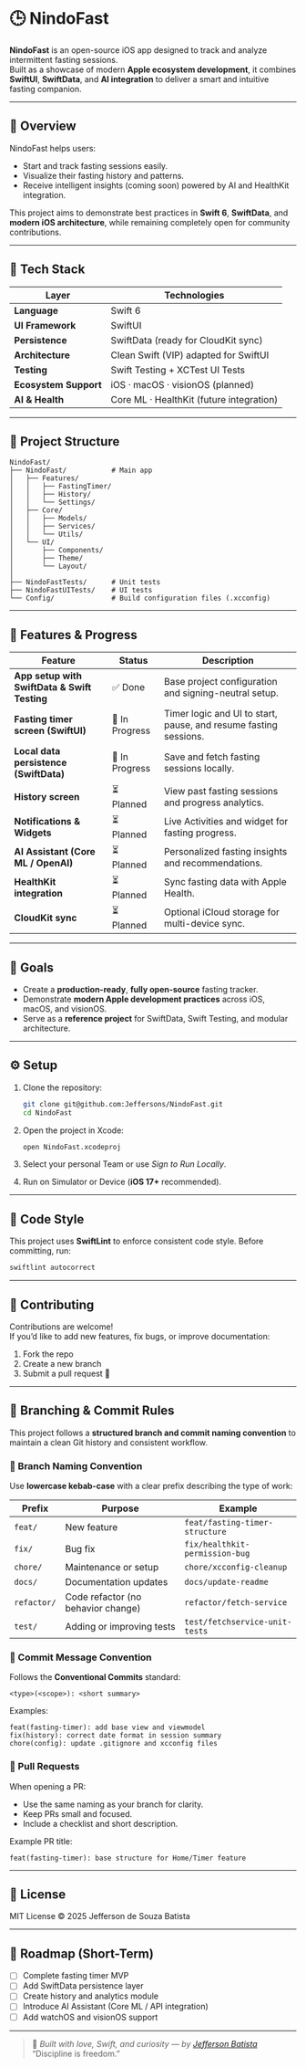 # 🕒 NindoFast

**NindoFast** is an open-source iOS app designed to track and analyze intermittent fasting sessions.  
Built as a showcase of modern **Apple ecosystem development**, it combines **SwiftUI**, **SwiftData**, and **AI integration** to deliver a smart and intuitive fasting companion.

---

## 🚀 Overview

NindoFast helps users:
- Start and track fasting sessions easily.  
- Visualize their fasting history and patterns.  
- Receive intelligent insights (coming soon) powered by AI and HealthKit integration.  

This project aims to demonstrate best practices in **Swift 6**, **SwiftData**, and **modern iOS architecture**, while remaining completely open for community contributions.

---

## 🧱 Tech Stack

| Layer | Technologies |
|-------|---------------|
| **Language** | Swift 6 |
| **UI Framework** | SwiftUI |
| **Persistence** | SwiftData (ready for CloudKit sync) |
| **Architecture** | Clean Swift (VIP) adapted for SwiftUI |
| **Testing** | Swift Testing + XCTest UI Tests |
| **Ecosystem Support** | iOS · macOS · visionOS (planned) |
| **AI & Health** | Core ML · HealthKit (future integration) |

---

## 📂 Project Structure

```
NindoFast/
├── NindoFast/           # Main app
│   ├── Features/
│   │   ├── FastingTimer/
│   │   ├── History/
│   │   └── Settings/
│   ├── Core/
│   │   ├── Models/
│   │   ├── Services/
│   │   └── Utils/
│   └── UI/
│       ├── Components/
│       ├── Theme/
│       └── Layout/
│
├── NindoFastTests/      # Unit tests
├── NindoFastUITests/    # UI tests
└── Config/              # Build configuration files (.xcconfig)
```

---

## 🧩 Features & Progress

| Feature | Status | Description |
|----------|---------|-------------|
| **App setup with SwiftData & Swift Testing** | ✅ Done | Base project configuration and signing-neutral setup. |
| **Fasting timer screen (SwiftUI)** | 🔄 In Progress | Timer logic and UI to start, pause, and resume fasting sessions. |
| **Local data persistence (SwiftData)** | 🔄 In Progress | Save and fetch fasting sessions locally. |
| **History screen** | ⏳ Planned | View past fasting sessions and progress analytics. |
| **Notifications & Widgets** | ⏳ Planned | Live Activities and widget for fasting progress. |
| **AI Assistant (Core ML / OpenAI)** | ⏳ Planned | Personalized fasting insights and recommendations. |
| **HealthKit integration** | ⏳ Planned | Sync fasting data with Apple Health. |
| **CloudKit sync** | ⏳ Planned | Optional iCloud storage for multi-device sync. |

---

## 🧠 Goals

- Create a **production-ready**, **fully open-source** fasting tracker.  
- Demonstrate **modern Apple development practices** across iOS, macOS, and visionOS.  
- Serve as a **reference project** for SwiftData, Swift Testing, and modular architecture.

---

## ⚙️ Setup

1. Clone the repository:
   ```bash
   git clone git@github.com:Jeffersons/NindoFast.git
   cd NindoFast
   ```

2. Open the project in Xcode:
   ```bash
   open NindoFast.xcodeproj
   ```

3. Select your personal Team or use *Sign to Run Locally*.

4. Run on Simulator or Device (**iOS 17+** recommended).

---

## 🧹 Code Style

This project uses **SwiftLint** to enforce consistent code style.
Before committing, run:

   ```bash
   swiftlint autocorrect
   ```
---

## 🤝 Contributing

Contributions are welcome!  
If you’d like to add new features, fix bugs, or improve documentation:

1. Fork the repo  
2. Create a new branch  
3. Submit a pull request 🚀  

---

## 🔀 Branching & Commit Rules

This project follows a **structured branch and commit naming convention** to maintain a clean Git history and consistent workflow.

### 🌱 Branch Naming Convention

Use **lowercase kebab-case** with a clear prefix describing the type of work:

| Prefix | Purpose | Example |
|---------|----------|----------|
| `feat/` | New feature | `feat/fasting-timer-structure` |
| `fix/` | Bug fix | `fix/healthkit-permission-bug` |
| `chore/` | Maintenance or setup | `chore/xcconfig-cleanup` |
| `docs/` | Documentation updates | `docs/update-readme` |
| `refactor/` | Code refactor (no behavior change) | `refactor/fetch-service` |
| `test/` | Adding or improving tests | `test/fetchservice-unit-tests` |

### 🧾 Commit Message Convention

Follows the **Conventional Commits** standard:
```
<type>(<scope>): <short summary>
```

Examples:
```
feat(fasting-timer): add base view and viewmodel
fix(history): correct date format in session summary
chore(config): update .gitignore and xcconfig files
```

### 🔧 Pull Requests

When opening a PR:
- Use the same naming as your branch for clarity.
- Keep PRs small and focused.
- Include a checklist and short description.

Example PR title:
```
feat(fasting-timer): base structure for Home/Timer feature
```

---

## 📜 License

MIT License © 2025 Jefferson de Souza Batista

---

## 🧭 Roadmap (Short-Term)

- [ ] Complete fasting timer MVP  
- [ ] Add SwiftData persistence layer  
- [ ] Create history and analytics module  
- [ ] Introduce AI Assistant (Core ML / API integration)  
- [ ] Add watchOS and visionOS support  

---

> 🧠 *Built with love, Swift, and curiosity — by [Jefferson Batista](https://github.com/Jeffersons)*  
> “Discipline is freedom.”
